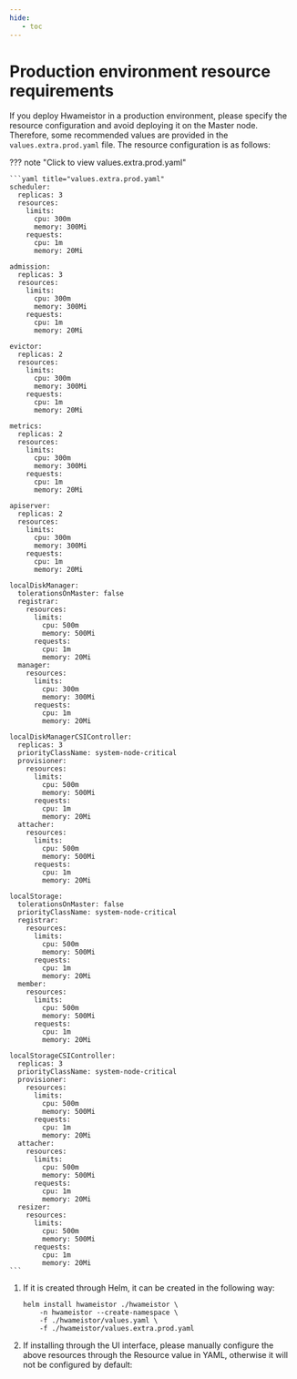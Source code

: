 ```yaml
---
hide:
   - toc
---
```


# Production environment resource requirements

If you deploy Hwameistor in a production environment, please specify the resource configuration and avoid deploying it on the Master node. Therefore, some recommended values are provided in the `values.extra.prod.yaml` file. The resource configuration is as follows:

??? note "Click to view values.extra.prod.yaml"

    ```yaml title="values.extra.prod.yaml"
    scheduler:
      replicas: 3
      resources:
        limits:
          cpu: 300m
          memory: 300Mi
        requests:
          cpu: 1m
          memory: 20Mi
    
    admission:
      replicas: 3
      resources:
        limits:
          cpu: 300m
          memory: 300Mi
        requests:
          cpu: 1m
          memory: 20Mi
    
    evictor:
      replicas: 2
      resources:
        limits:
          cpu: 300m
          memory: 300Mi
        requests:
          cpu: 1m
          memory: 20Mi
    
    metrics:
      replicas: 2
      resources:
        limits:
          cpu: 300m
          memory: 300Mi
        requests:
          cpu: 1m
          memory: 20Mi
    
    apiserver:
      replicas: 2
      resources:
        limits:
          cpu: 300m
          memory: 300Mi
        requests:
          cpu: 1m
          memory: 20Mi
    
    localDiskManager:
      tolerationsOnMaster: false
      registrar:
        resources:
          limits:
            cpu: 500m
            memory: 500Mi
          requests:
            cpu: 1m
            memory: 20Mi
      manager:
        resources:
          limits:
            cpu: 300m
            memory: 300Mi
          requests:
            cpu: 1m
            memory: 20Mi
    
    localDiskManagerCSIController:
      replicas: 3
      priorityClassName: system-node-critical
      provisioner:
        resources:
          limits:
            cpu: 500m
            memory: 500Mi
          requests:
            cpu: 1m
            memory: 20Mi
      attacher:
        resources:
          limits:
            cpu: 500m
            memory: 500Mi
          requests:
            cpu: 1m
            memory: 20Mi
    
    localStorage:
      tolerationsOnMaster: false
      priorityClassName: system-node-critical
      registrar:
        resources:
          limits:
            cpu: 500m
            memory: 500Mi
          requests:
            cpu: 1m
            memory: 20Mi
      member:
        resources:
          limits:
            cpu: 500m
            memory: 500Mi
          requests:
            cpu: 1m
            memory: 20Mi
    
    localStorageCSIController:
      replicas: 3
      priorityClassName: system-node-critical
      provisioner:
        resources:
          limits:
            cpu: 500m
            memory: 500Mi
          requests:
            cpu: 1m
            memory: 20Mi
      attacher:
        resources:
          limits:
            cpu: 500m
            memory: 500Mi
          requests:
            cpu: 1m
            memory: 20Mi
      resizer:
        resources:
          limits:
            cpu: 500m
            memory: 500Mi
          requests:
            cpu: 1m
            memory: 20Mi
    ```

1. If it is created through Helm, it can be created in the following way:

     ```console
     helm install hwameistor ./hwameistor \
         -n hwameistor --create-namespace \
         -f ./hwameistor/values.yaml \
         -f ./hwameistor/values.extra.prod.yaml
     ```

2. If installing through the UI interface, please manually configure the above resources
   through the Resource value in YAML, otherwise it will not be configured by default:

